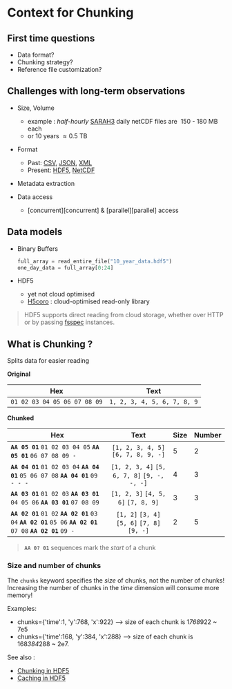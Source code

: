 # Context for Chunking

## First time questions

- Data format?
- Chunking strategy?
- Reference file customization?

## Challenges with long-term observations

- Size, Volume
    - example : _half-hourly_ [SARAH3][SARAH3] daily netCDF files are $~150$ - $180$ MB each
    - or $10$ years $\approx0.5$ TB


- Format
    - Past: [CSV][CSV], [JSON][JSON], [XML][XML]
    - Present: [HDF5][HDF5], [NetCDF][NetCDF]

- Metadata extraction

- Data access
    - [concurrent][concurrent] & [parallel][parallel] access

[SARAH3]: https://wui.cmsaf.eu/safira/action/viewDoiDetails?acronym=SARAH_V003
[CSV]: https://en.wikipedia.org/wiki/Comma-separated_values
[JSON]: https://www.json.org/json-en.html
[XML]: https://www.w3.org/XML/
[HDF5]: https://www.hdfgroup.org/solutions/hdf5
[NetCDF]: https://www.unidata.ucar.edu/software/netcdf/


## Data models

- Binary Buffers

  ```python
  full_array = read_entire_file("10_year_data.hdf5")
  one_day_data = full_array[0:24]
  ```

- HDF5

  - yet not cloud optimised
  - [H5coro][H5coro] : cloud-optimised read-only library

> HDF5 supports direct reading from cloud storage, whether over HTTP or by
> passing [fsspec][fsspec] instances.

[H5coro]: https://github.com/ICESat2-SlideRule/h5coro
[fsspec]: https://filesystem-spec.readthedocs.io


## What is Chunking ?

Splits data for easier reading

**Original**

| Hex                          | Text                        |
|------------------------------|-----------------------------|
| `01 02 03 04 05 06 07 08 09` | `1, 2, 3, 4, 5, 6, 7, 8, 9` |

<!-- . -->
**Chunked**

| Hex                                                                                                               |                     Text                     | Size | Number |
|-------------------------------------------------------------------------------------------------------------------|:--------------------------------------------:|------|--------|
| **`AA 05 01`** `01 02 03 04 05` **`AA 05 01`** `06 07 08 09 -`                               | `[1, 2, 3, 4, 5]` `[6, 7, 8, 9, -]` | 5    | 2      |
| **`AA 04 01`** `01 02 03 04` **`AA 04 01`** `05 06 07 08` **`AA 04 01`** `09 - - -`                               | `[1, 2, 3, 4]` `[5, 6, 7, 8]` `[9, -, -, -]` | 4    | 3      |
| **`AA 03 01`** `01 02 03` **`AA 03 01`** `04 05 06` **`AA 03 01`** `07 08 09`                                     |      `[1, 2, 3]` `[4, 5, 6]` `[7, 8, 9]`     | 3    | 3      |
| **`AA 02 01`** `01 02` **`AA 02 01`** `03 04` **`AA 02 01`** `05 06` **`AA 02 01`** `07 08` **`AA 02 01`** `09 -` | `[1, 2]` `[3, 4]` `[5, 6]` `[7, 8]` `[9, -]` | 2    | 5      |

> **`AA 0? 01`** sequences mark the _start_ of a chunk


### Size and number of chunks

The `chunks` keyword specifies the _size_ of chunks, not the number of chunks!
Increasing the number of chunks in the _time_ dimension will consume more memory!

Examples:

- chunks={'time':1, 'y':768, 'x':922} --> size of each chunk is 1*768*922 ~ 7e5
- chunks={'time':168, 'y':384, 'x':288}  --> size of each chunk is 168*384*288 ~ 2e7.

See also :

- [Chunking in HDF5][Chunking in HDF5]
- [Caching in HDF5][Caching in HDF5]

[Chunking in HDF5]: https://portal.hdfgroup.org/display/HDF5/Chunking+in+HDF5
[Caching in HDF5]: https://support.hdfgroup.org/HDF5/doc/RM/RM_H5P.html#Property-SetChunkCache
